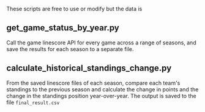 These scripts are free to use or modify but the data is 

## get_game_status_by_year.py
Call the game linescore API for every game across a range of seasons, and save the results for each season to a separate file.

## calculate_historical_standings_change.py
From the saved linescore files of each season, compare each team's standings to the previous season and calculate the change in points and the change in the standings position year-over-year.  The output is saved to the file `final_result.csv`